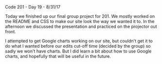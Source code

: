 Code 201 - Day 19 - 8/31/17

Today we finished up our final group project for 201. We mostly worked on the README and CSS to make our site look the way we wanted it to. In the afternoon we discussed the presentation and practiced on the projector out front.

I attempted to get Google charts working on our site, but couldn't get it to do what I wanted before our edits cut-off time (decided by the group) so sadly we won't have charts. But I did learn a bit about how to use Google charts, and hopefully that will be useful in the future.

